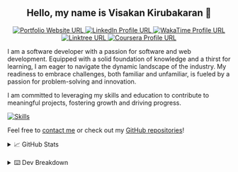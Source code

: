 <h2 align="center">Hello, my name is Visakan Kirubakaran 👋 </h2>

<p align="center">
<a href="https://vikiru.vercel.app/">
<img src="https://img.shields.io/badge/Portfolio-255E63?style=for-the-badge&logo=About.me&logoColor=white" alt="Portfolio Website URL">
</a>
<a href="https://www.linkedin.com/in/viskirubakaran/">
<img src="https://img.shields.io/badge/LinkedIn-0077B5?style=for-the-badge&logo=linkedin&logoColor=white" alt="LinkedIn Profile URL" />
</a>
<a href="https://wakatime.com/@vikiru">
<img src="https://img.shields.io/badge/WakaTime-000000?style=for-the-badge&logo=WakaTime&logoColor=white" alt="WakaTime Profile URL"/>
</a>
<a href="https://linktree.com/viskirubakaran">
<img src="https://img.shields.io/badge/linktree-39E09B?style=for-the-badge&logo=linktree&logoColor=white" alt="Linktree URL"/>
</a>
<a href="https://www.coursera.org/user/6b418d7a562f91c50c9185d76bd9b908">
<img src="https://img.shields.io/badge/Coursera-0056D2?style=for-the-badge&logo=Coursera&logoColor=white" alt="Coursera Profile URL" />
</a>

</p>

I am a software developer with a passion for software and web development. Equipped with a solid foundation of knowledge and a thirst for learning, I am eager to navigate the dynamic landscape of the industry. My readiness to embrace challenges, both familiar and unfamiliar, is fueled by a passion for problem-solving and innovation.

I am committed to leveraging my skills and education to contribute to meaningful projects, fostering growth and driving progress.

[![Skills](https://skillicons.dev/icons?i=java,python,js,ts,html,css,tailwind,react,express,mysql,sqlite,postgresql,mongodb,prisma,sequelize,postman,git,githubactions,vscode,eclipse,neovim)](https://skillicons.dev)

Feel free to [contact me](https://vikiru.vercel.app/contact) or check out my [GitHub repositories](https://github.com/vikiru?tab=repositories&q=&type=&language=&sort=stargazers)!

<details>
  <summary>📈 GitHub Stats</summary>
  
  <p align="center">

  </p>
  
  <p align="center">
        <a href="https://github.com/DenverCoder1/github-readme-streak-stats"><img src="https://streak-stats.demolab.com?user=vikiru&theme=monokai-metallian&hide_border=true&card_width=500&dates=61DBFA&currStreakNum=61DBFA&ring=61DBFA&currStreakLabel=61DBFA&sideNums=61DBFA&sideLabels=61DBFA&fire=61DBFA" alt="Visakan Kirubakaran's Programming Streak"/></a>
<a href="https://github.com/anuraghazra/github-readme-stats"><img src="https://github-readme-stats.vercel.app/api/?username=vikiru&show_icons=true&count_private=true&theme=react&hide_border=true&bg_color=1F222E" width="400px" alt="Visakan Kirubakaran's Github Stats" /></a>
<a href="https://github.com/anuraghazra/github-readme-stats">
<img 
    src="https://github-readme-stats.vercel.app/api/wakatime?username=vikiru&layout=compact&langs_count=10&custom_title=Visakan's%20WakaTime%20Stats%20(2022-present)&hide_border=true&bg_color=1F222E&text_color=fff" 
    alt="Visakan Kirubakaran's WakaTime Stats"
  />
</a>
  </p>

</details>

<br/>

<details>
  <summary>⌨️ Dev Breakdown</summary>
<!--START_SECTION:waka-->

```python
From: 18 July 2025 - To: 25 July 2025

Total Time: 17 hrs 7 mins

TypeScript   8 hrs 32 mins   ████████████▒░░░░░░░░░░░░   49.90 %
Lua          3 hrs 37 mins   █████▒░░░░░░░░░░░░░░░░░░░   21.22 %
JSON         1 hr 21 mins    ██░░░░░░░░░░░░░░░░░░░░░░░   07.91 %
CSS          58 mins         █▒░░░░░░░░░░░░░░░░░░░░░░░   05.69 %
Bash         39 mins         █░░░░░░░░░░░░░░░░░░░░░░░░   03.83 %
TSConfig     33 mins         ▓░░░░░░░░░░░░░░░░░░░░░░░░   03.30 %
TOML         33 mins         ▓░░░░░░░░░░░░░░░░░░░░░░░░   03.27 %
INI          24 mins         ▓░░░░░░░░░░░░░░░░░░░░░░░░   02.35 %
sh           16 mins         ▒░░░░░░░░░░░░░░░░░░░░░░░░   01.57 %
gitignore    4 mins          ░░░░░░░░░░░░░░░░░░░░░░░░░   00.46 %
```

<!--END_SECTION:waka-->
</details>
